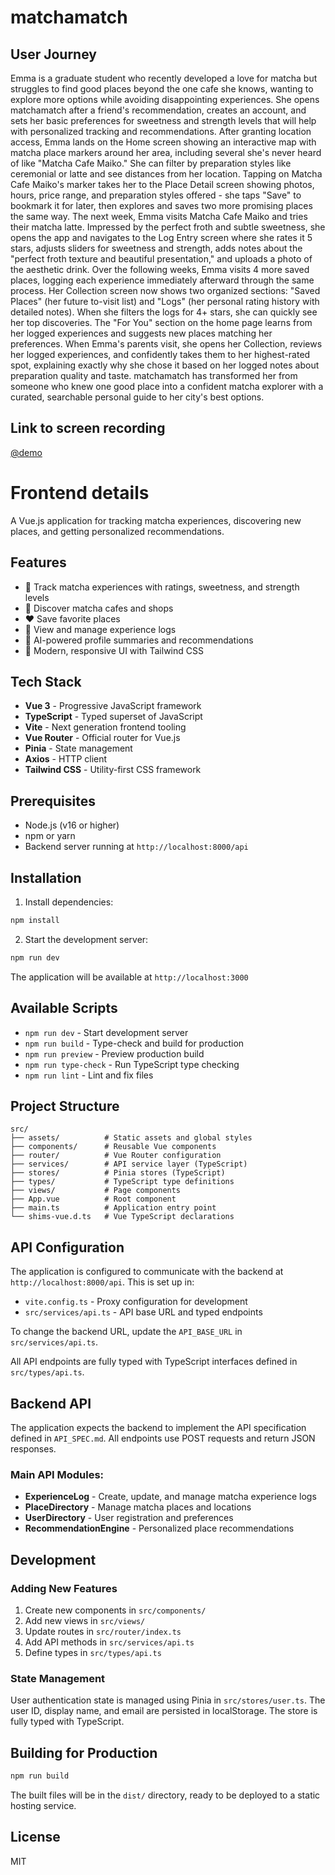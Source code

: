 # matchamatch 

## User Journey

Emma is a graduate student who recently developed a love for matcha but struggles to find good places beyond the one cafe she knows, wanting to explore more options while avoiding disappointing experiences. She opens matchamatch after a friend's recommendation, creates an account, and sets her basic preferences for sweetness and strength levels that will help with personalized tracking and recommendations. After granting location access, Emma lands on the Home screen showing an interactive map with matcha place markers around her area, including several she's never heard of like "Matcha Cafe Maiko." She can filter by preparation styles like ceremonial or latte and see distances from her location. Tapping on Matcha Cafe Maiko's marker takes her to the Place Detail screen showing photos, hours, price range, and preparation styles offered - she taps "Save" to bookmark it for later, then explores and saves two more promising places the same way. The next week, Emma visits Matcha Cafe Maiko and tries their matcha latte. Impressed by the perfect froth and subtle sweetness, she opens the app and navigates to the Log Entry screen where she rates it 5 stars, adjusts sliders for sweetness and strength, adds notes about the "perfect froth texture and beautiful presentation," and uploads a photo of the aesthetic drink. Over the following weeks, Emma visits 4 more saved places, logging each experience immediately afterward through the same process. Her Collection screen now shows two organized sections: "Saved Places" (her future to-visit list) and "Logs" (her personal rating history with detailed notes). When she filters the logs for 4+ stars, she can quickly see her top discoveries. The "For You" section on the home page learns from her logged experiences and suggests new places matching her preferences. When Emma's parents visit, she opens her Collection, reviews her logged experiences, and confidently takes them to her highest-rated spot, explaining exactly why she chose it based on her logged notes about preparation quality and taste. matchamatch has transformed her from someone who knew one good place into a confident matcha explorer with a curated, searchable personal guide to her city's best options.

## Link to screen recording


[@demo](./demo_frontendcheckin.mov)







# Frontend details 

A Vue.js application for tracking matcha experiences, discovering new places, and getting personalized recommendations.

## Features

- 🍵 Track matcha experiences with ratings, sweetness, and strength levels
- 📍 Discover matcha cafes and shops
- ❤️ Save favorite places
- 📝 View and manage experience logs
- 🤖 AI-powered profile summaries and recommendations
- 🎨 Modern, responsive UI with Tailwind CSS

## Tech Stack

- **Vue 3** - Progressive JavaScript framework
- **TypeScript** - Typed superset of JavaScript
- **Vite** - Next generation frontend tooling
- **Vue Router** - Official router for Vue.js
- **Pinia** - State management
- **Axios** - HTTP client
- **Tailwind CSS** - Utility-first CSS framework

## Prerequisites

- Node.js (v16 or higher)
- npm or yarn
- Backend server running at `http://localhost:8000/api`

## Installation

1. Install dependencies:
```bash
npm install
```

2. Start the development server:
```bash
npm run dev
```

The application will be available at `http://localhost:3000`

## Available Scripts

- `npm run dev` - Start development server
- `npm run build` - Type-check and build for production
- `npm run preview` - Preview production build
- `npm run type-check` - Run TypeScript type checking
- `npm run lint` - Lint and fix files

## Project Structure

```
src/
├── assets/          # Static assets and global styles
├── components/      # Reusable Vue components
├── router/          # Vue Router configuration
├── services/        # API service layer (TypeScript)
├── stores/          # Pinia stores (TypeScript)
├── types/           # TypeScript type definitions
├── views/           # Page components
├── App.vue          # Root component
├── main.ts          # Application entry point
└── shims-vue.d.ts   # Vue TypeScript declarations
```

## API Configuration

The application is configured to communicate with the backend at `http://localhost:8000/api`. This is set up in:

- `vite.config.ts` - Proxy configuration for development
- `src/services/api.ts` - API base URL and typed endpoints

To change the backend URL, update the `API_BASE_URL` in `src/services/api.ts`.

All API endpoints are fully typed with TypeScript interfaces defined in `src/types/api.ts`.

## Backend API

The application expects the backend to implement the API specification defined in `API_SPEC.md`. All endpoints use POST requests and return JSON responses.

### Main API Modules:

- **ExperienceLog** - Create, update, and manage matcha experience logs
- **PlaceDirectory** - Manage matcha places and locations
- **UserDirectory** - User registration and preferences
- **RecommendationEngine** - Personalized place recommendations

## Development

### Adding New Features

1. Create new components in `src/components/`
2. Add new views in `src/views/`
3. Update routes in `src/router/index.ts`
4. Add API methods in `src/services/api.ts`
5. Define types in `src/types/api.ts`

### State Management

User authentication state is managed using Pinia in `src/stores/user.ts`. The user ID, display name, and email are persisted in localStorage. The store is fully typed with TypeScript.

## Building for Production

```bash
npm run build
```

The built files will be in the `dist/` directory, ready to be deployed to a static hosting service.

## License

MIT
